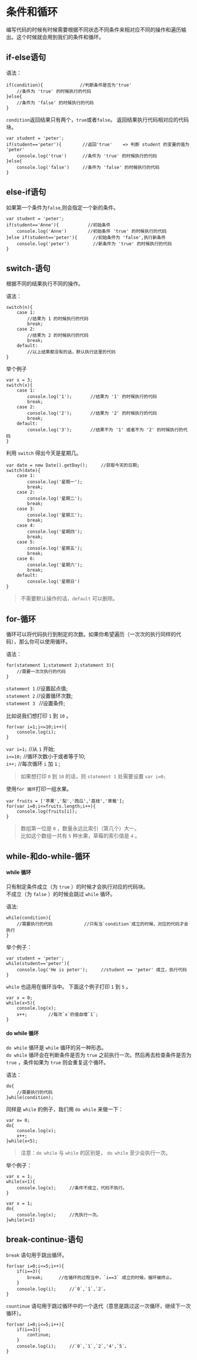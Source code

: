 # 条件和循环
编写代码的时候有时候需要根据不同状态不同条件来相对应不同的操作和遍历输出。这个时候就会用到我们的条件和循环。


## if-else语句
语法：
```copy
if(condition){              //判断条件是否为'true'
    //条件为 'true' 的时候执行的代码
}else{
    //条件为 'false' 的时候执行的代码
}
```
`condition`返回结果只有两个，`true`或者`false`。
返回结果执行代码相对应的代码块。
```copy
var student = 'peter';
if(student=='peter'){        //返回'true'    => 判断 student 的变量的值为 'peter'
    console.log('true')      //条件为 'true' 的时候执行的代码
}else{
    console.log('false')     //条件为 'false' 的时候执行的代码
}
```

## else-if语句
如果第一个条件为`false`,则会指定一个新的条件。
```copy
var student = 'peter';
if(student=='Anne'){           //初始条件
    console.log('Anne')        //初始条件 'true' 的时候执行的代码
}else if(student=='peter'){      //初始条件为 'false',执行新条件
    console.log('peter')         //新条件为 'true' 的时候执行的代码
}
```

## switch-语句
根据不同的结果执行不同的操作。

语法：
```copy
switch(n){
    case 1:
        //结果为 1 的时候执行的代码
        break;
    case 2:
        //结果为 2 的时候执行的代码
        break;
    default:
        //以上结果都没有的话，默认执行这里的代码
}
```
举个例子
```copy
var x = 3;
switch(x){
    case 1:
        console.log('1');       //结果为 '1' 的时候执行的代码
        break;
    case 2:
        console.log('2');       //结果为 '2' 的时候执行的代码
        break;
    default:
        console.log('3');       //结果不为 '1' 或者不为 '2' 的时候执行的代码
}
```
利用 `switch` 得出今天是星期几。
```copy
var date = new Date().getDay();     //获取今天的日期;
switch(date){
    case 1:
        console.log('星期一');
        break;
    case 2:
        console.log('星期二');
        break;
    case 3:
        console.log('星期三');
        break;
    case 4:
        console.log('星期四');
        break;
    case 5:
        console.log('星期五');
        break;
    case 6:
        console.log('星期六');
        break;
    default:
        console.log('星期日')
}
```
>不需要默认操作的话，`default` 可以删除。

## for-循环
循环可以将代码执行到制定的次数。如果你希望遍历（一次次的执行同样的代码），那么你可以使用循环。

语法：
```copy
for(statement 1;statement 2;statement 3){
    //需要一次次执行的代码
}
```

`statement 1`     //设置起点值;<br>
`statement 2`     //设置循环次数;<br>
`statement 3 `    //设置条件;<br>


比如说我们想打印 `1` 到 `10` 。
```copy
for(var i=1;i<=10;i++){
    console.log(i);
}
```

`var i=1;`     //从 `1` 开始;<br>
`i<=10;`        //循环次数小于或者等于10;<br>
`i++;`          //每次循环 `i` 加 `1` ;<br>

>如果想打印 `0` 到 `10` 的话，则 `statement 1` 处需要设置 `var i=0;` 

使用`for 循环`打印一组水果。

```copy
var fruits = ['苹果','梨','西瓜','荔枝','草莓'];
for(var i=0;i<=fruits.length;i++){
    console.log(fruits[i]);
}
```
>数组第一位是 `0` ，数量永远比索引（第几个）大一。<br>
比如这个数组一共有 `5` 种水果，草莓的索引值是 `4` 。

## while-和do-while-循环


#### while 循环
只有制定条件成立（为 `true` ）的时候才会执行对应的代码块。<br>不成立（为 `false` ）的时候会跳过 `while` 循环。

语法:
```copy
while(condition){       
    //需要执行的代码            //只有当`condition`成立的时候，对应的代码才会执行
}
```
举个例子：
```copy
var student = 'peter';
while(student=='peter'){
    console.log('He is peter');     //student == 'peter' 成立，执行代码
}
```

`while` 也适用在循环当中。
下面这个例子打印 `1` 到 `5` 。
```copy
var x = 0;
while(x<5){
    console.log(x);     
    x++;        //每次`x`的值自增`1`;
}
```


#### do while 循环
`do while` 循环是 `while` 循环的另一种形态。<br>
`do while` 循环会在判断条件是否为 `true` 之前执行一次。然后再去检查条件是否为 `true` ，条件如果为 `true` 则会重复这个循环。

语法：
```copy
do{
    //需要执行的代码
}while(condition);
```

同样是 `while` 的例子，我们用 `do while` 来做一下：
```copy
var x= 0;
do{
    console.log(x);
    x++;
}while(x<5);

```

>注意：`do while` 与 `while` 的区别是， `do while` 至少会执行一次。

举个例子：
```copy
var x = 1;
while(x<1){
    console.log(x);     //条件不成立，代码不执行。
}
```

```copy
var x = 1;
do{
    console.log(x);     //先执行一次。
}while(x<1)
```

## break-continue-语句 
`break` 语句用于跳出循环。
```copy
for(var i=0;i<=5;i++){
    if(i==3){
        break;      //在循环的过程当中，`i==3` 成立的时候，循环被终止。
    }
    console.log(i);     //`0`,`1`,`2`。
}
```

`countinue` 语句用于跳过循环中的一个迭代（意思是跳过这一次循环，继续下一次循环）。
```copy
for(var i=0;i<=5;i++){
    if(i==3){
        continue;
    }
    console.log(i);     //`0`,`1`,`2`,'4',`5`。
}
```

